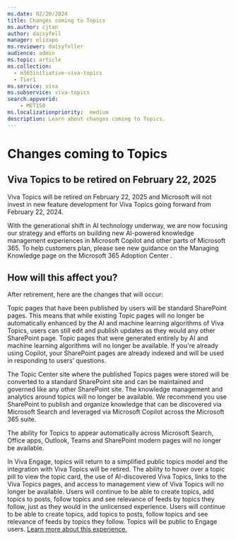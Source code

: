 ```yaml
---
ms.date: 02/20/2024
title: Changes coming to Topics
ms.author: cjtan
author: daisyfell
manager: elizapo
ms.reviewer: daisyfeller
audience: admin
ms.topic: article
ms.collection:
  - m365initiative-viva-topics
  - Tier1
ms.service: viva
ms.subservice: viva-topics 
search.appverid:
    - MET150  
ms.localizationpriority:  medium
description: Learn about changes coming to Topics.
---
```


# Changes coming to Topics

## Viva Topics to be retired on February 22, 2025

Viva Topics will be retired on February 22, 2025 and Microsoft will not invest in new feature development for Viva Topics going forward from February 22, 2024.

With the generational shift in AI technology underway, we are now focusing our strategy and efforts on building new AI-powered knowledge management experiences in Microsoft Copilot and other parts of Microsoft 365.  To help customers plan, please see new guidance on the Managing Knowledge page on the Microsoft 365 Adoption Center <LINK>.

## How will this affect you?

After retirement, here are the changes that will occur:

Topic pages that have been published by users will be standard SharePoint pages. This means that while existing Topic pages will no longer be automatically enhanced by the AI and machine learning algorithms of Viva Topics, users can still edit and publish updates as they would any other SharePoint page.  Topic pages that were generated entirely by AI and machine learning algorithms will no longer be available. If you're already using Copilot, your SharePoint pages are already indexed and will be used in responding to users’ questions.

The Topic Center site where the published Topics pages were stored will be converted to a standard SharePoint site and can be maintained and governed like any other SharePoint site. The knowledge management and analytics around topics will no longer be available. We recommend you use SharePoint to publish and organize knowledge that can be discovered via Microsoft Search and leveraged via Microsoft Copilot across the Microsoft 365 suite.

The ability for Topics to appear automatically across Microsoft Search, Office apps, Outlook, Teams and SharePoint modern pages will no longer be available.

In Viva Engage, topics will return to a simplified public topics model and the integration with Viva Topics will be retired. The ability to hover over a topic pill to view the topic card, the use of AI-discovered Viva Topics, links to the Viva Topics pages, and access to management view of Viva Topics will no longer be available.  Users will continue to be able to create topics, add topics to posts, follow topics and see relevance of feeds by topics they follow, just as they would in the unlicensed experience. Users will continue to be able to create topics, add topics to posts, follow topics and see relevance of feeds by topics they follow. Topics will be public to Engage users. [Learn more about this experience.](https://support.microsoft.com/office/use-topics-and-hashtags-in-viva-engage-98c0a0bb-aad0-45d3-88f1-4f6d12bb1772)

